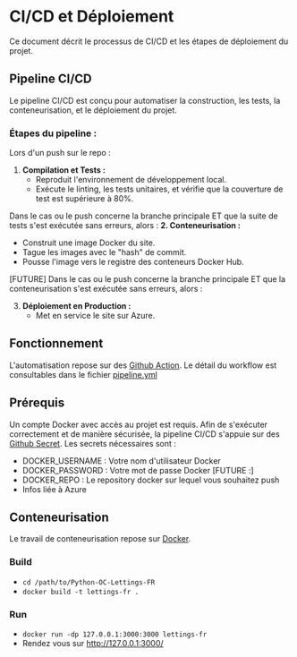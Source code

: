# CI/CD et Déploiement

Ce document décrit le processus de CI/CD et les étapes de déploiement du projet.

## Pipeline CI/CD

Le pipeline CI/CD est conçu pour automatiser la construction, les tests, la conteneurisation, et le déploiement du
projet.

### Étapes du pipeline :

Lors d'un push sur le repo :

1. **Compilation et Tests :**
    - Reproduit l'environnement de développement local.
    - Exécute le linting, les tests unitaires, et vérifie que la couverture de test est supérieure à 80%.

Dans le cas ou le push concerne la branche principale ET que la suite de tests s'est exécutée sans erreurs, alors :
**2. **Conteneurisation :****

- Construit une image Docker du site.
- Tague les images avec le "hash" de commit.
- Pousse l'image vers le registre des conteneurs Docker Hub.

[FUTURE]
Dans le cas ou le push concerne la branche principale ET que la conteneurisation s'est exécutée sans erreurs, alors :

3. **Déploiement en Production :**
    - Met en service le site sur Azure.

## Fonctionnement

L'automatisation repose sur des [Github Action](https://github.com/features/actions). Le détail du workflow est
consultables dans le fichier [pipeline.yml](../workflows/pipeline.yml)

## Prérequis

Un compte Docker avec accès au projet est requis.
Afin de s'exécuter correctement et de manière sécurisée, la pipeline CI/CD s'appuie sur
des [Github Secret](https://github.com/features/actions).
Les secrets nécessaires sont :

- DOCKER_USERNAME : Votre nom d'utilisateur Docker
- DOCKER_PASSWORD : Votre mot de passe Docker
  [FUTURE :]
- DOCKER_REPO : Le repository docker sur lequel vous souhaitez push
- Infos liée à Azure

## Conteneurisation

Le travail de conteneurisation repose sur [Docker](https://docs.docker.com/).

### Build

- `cd /path/to/Python-OC-Lettings-FR`
- `docker build -t lettings-fr .`

### Run

- `docker run -dp 127.0.0.1:3000:3000 lettings-fr`
- Rendez vous sur http://127.0.0.1:3000/
